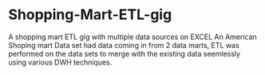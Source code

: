 # Shopping-Mart-ETL-gig
A shopping mart ETL gig with multiple data sources on EXCEL
    An American Shoping mart Data set had data coming in from 2 data marts, ETL was performed on the data sets to merge with the existing data seemlessly using various DWH techniques.
